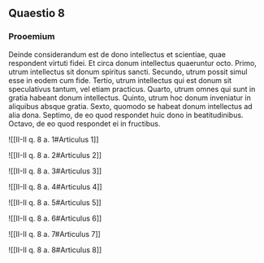 ## Quaestio 8

### Prooemium

Deinde considerandum est de dono intellectus et scientiae, quae respondent virtuti fidei. Et circa donum intellectus quaeruntur octo. Primo, utrum intellectus sit donum spiritus sancti. Secundo, utrum possit simul esse in eodem cum fide. Tertio, utrum intellectus qui est donum sit speculativus tantum, vel etiam practicus. Quarto, utrum omnes qui sunt in gratia habeant donum intellectus. Quinto, utrum hoc donum inveniatur in aliquibus absque gratia. Sexto, quomodo se habeat donum intellectus ad alia dona. Septimo, de eo quod respondet huic dono in beatitudinibus. Octavo, de eo quod respondet ei in fructibus.

![[II-II q. 8 a. 1#Articulus 1]]

![[II-II q. 8 a. 2#Articulus 2]]

![[II-II q. 8 a. 3#Articulus 3]]

![[II-II q. 8 a. 4#Articulus 4]]

![[II-II q. 8 a. 5#Articulus 5]]

![[II-II q. 8 a. 6#Articulus 6]]

![[II-II q. 8 a. 7#Articulus 7]]

![[II-II q. 8 a. 8#Articulus 8]]

